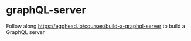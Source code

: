 # graphQL-server

Follow along https://egghead.io/courses/build-a-graphql-server to build a GraphQL server
